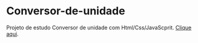 # Conversor-de-unidade
Projeto de estudo Conversor de unidade  com Html/Css/JavaScprit.
 [Clique aqui](https://danielcauldron.github.io/Conversor-de-unidade/).

